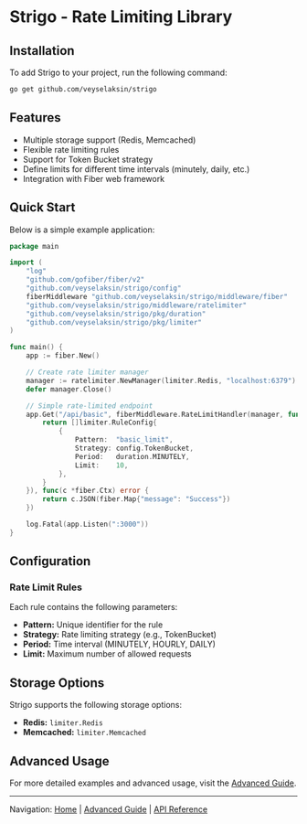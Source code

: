 # Strigo - Rate Limiting Library

## Installation
To add Strigo to your project, run the following command:

```bash
go get github.com/veyselaksin/strigo
```

## Features
- Multiple storage support (Redis, Memcached)
- Flexible rate limiting rules
- Support for Token Bucket strategy
- Define limits for different time intervals (minutely, daily, etc.)
- Integration with Fiber web framework

## Quick Start
Below is a simple example application:

```go
package main

import (
    "log"
    "github.com/gofiber/fiber/v2"
    "github.com/veyselaksin/strigo/config"
    fiberMiddleware "github.com/veyselaksin/strigo/middleware/fiber"
    "github.com/veyselaksin/strigo/middleware/ratelimiter"
    "github.com/veyselaksin/strigo/pkg/duration"
    "github.com/veyselaksin/strigo/pkg/limiter"
)

func main() {
    app := fiber.New()

    // Create rate limiter manager
    manager := ratelimiter.NewManager(limiter.Redis, "localhost:6379")
    defer manager.Close()

    // Simple rate-limited endpoint
    app.Get("/api/basic", fiberMiddleware.RateLimitHandler(manager, func(c *fiber.Ctx) []limiter.RuleConfig {
        return []limiter.RuleConfig{
            {
                Pattern:  "basic_limit",
                Strategy: config.TokenBucket,
                Period:   duration.MINUTELY,
                Limit:    10,
            },
        }
    }), func(c *fiber.Ctx) error {
        return c.JSON(fiber.Map{"message": "Success"})
    })

    log.Fatal(app.Listen(":3000"))
}
```

## Configuration

### Rate Limit Rules
Each rule contains the following parameters:
- **Pattern:** Unique identifier for the rule
- **Strategy:** Rate limiting strategy (e.g., TokenBucket)
- **Period:** Time interval (MINUTELY, HOURLY, DAILY)
- **Limit:** Maximum number of allowed requests

## Storage Options
Strigo supports the following storage options:
- **Redis:** `limiter.Redis`
- **Memcached:** `limiter.Memcached`

## Advanced Usage
For more detailed examples and advanced usage, visit the [Advanced Guide](advanced.md).

---
Navigation: [Home](README.md) | [Advanced Guide](advanced.md) | [API Reference](api.md)
